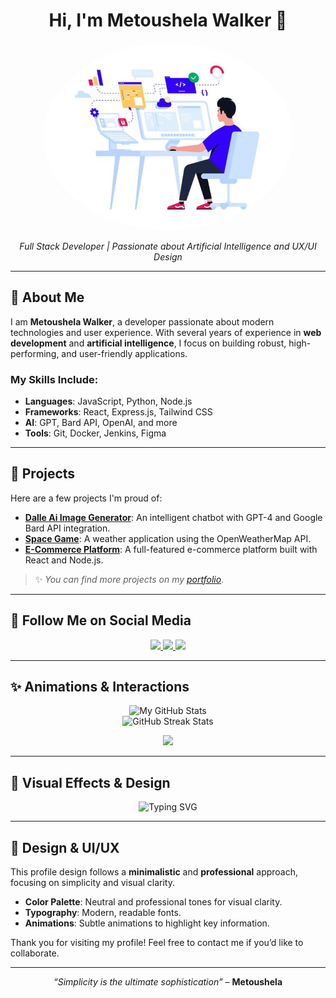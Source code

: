 <h1 align="center">Hi, I'm Metoushela Walker 👋</h1>

<p align="center">
  <img src="metou.jpeg" alt="Metoushela Walker" style="border-radius: 50%; width: 400px;">
</p>

<p align="center">
  <em>Full Stack Developer | Passionate about Artificial Intelligence and UX/UI Design</em>
</p>

---

## 🌟 About Me

I am **Metoushela Walker**, a developer passionate about modern technologies and user experience. With several years of experience in **web development** and **artificial intelligence**, I focus on building robust, high-performing, and user-friendly applications.

### My Skills Include:
- **Languages**: JavaScript, Python, Node.js
- **Frameworks**: React, Express.js, Tailwind CSS
- **AI**: GPT, Bard API, OpenAI, and more
- **Tools**: Git, Docker, Jenkins, Figma

---

## 🚀 Projects

Here are a few projects I'm proud of:

- **[Dalle Ai Image Generator](https://github.com/MeganAe/dall-e.git)**: An intelligent chatbot with GPT-4 and Google Bard API integration.
- **[Space Game](https://github.com/MeganAe/SPACE-GAME.git)**: A weather application using the OpenWeatherMap API.
- **[E-Commerce Platform](https://github.com/MeganAe/ecommerce-crystalize-remix.git)**: A full-featured e-commerce platform built with React and Node.js.

> ✨ *You can find more projects on my [portfolio](https://metoushela-porfolio.vercel.app)*.

---

## 📲 Follow Me on Social Media

<div align="center">
  <a href="https://linkedin.com/in/metoushela" target="_blank">
    <img src="https://img.shields.io/badge/LinkedIn-0077B5?style=for-the-badge&logo=linkedin&logoColor=white"/>
  </a>
  <a href="https://twitter.com/metoushela" target="_blank">
    <img src="https://img.shields.io/badge/Twitter-1DA1F2?style=for-the-badge&logo=twitter&logoColor=white"/>
  </a>
  <a href="https://github.com/MeganAe" target="_blank">
    <img src="https://img.shields.io/badge/GitHub-181717?style=for-the-badge&logo=github&logoColor=white"/>
  </a>
</div>

---

## ✨ Animations & Interactions

<div align="center">
  <img src="https://github-readme-stats.vercel.app/api?username=metoushela&show_icons=true&theme=radical" alt="My GitHub Stats"/>
  <br>
  <img src="https://github-readme-streak-stats.herokuapp.com/?user=metoushela&theme=radical" alt="GitHub Streak Stats"/>
</div>

<p align="center">
  <img src="https://media.giphy.com/media/hvRJCLFzcasrR4ia7z/giphy.gif" width="100"/>
</p>

---

## 🎨 Visual Effects & Design

<style>
  img {
    transition: transform 0.3s ease-in-out;
  }
  img:hover {
    transform: scale(1.2);
  }
</style>

<p align="center">
  <img src="https://readme-typing-svg.herokuapp.com?font=Roboto&color=%2336BCF7&size=22&center=true&lines=Welcome+to+My+GitHub+Profile;Full+Stack+Developer;Passionate+about+AI+and+UX/UI+Design" alt="Typing SVG">
</p>

---

## 🎨 Design & UI/UX

This profile design follows a **minimalistic** and **professional** approach, focusing on simplicity and visual clarity.

- **Color Palette**: Neutral and professional tones for visual clarity.
- **Typography**: Modern, readable fonts.
- **Animations**: Subtle animations to highlight key information.

Thank you for visiting my profile! Feel free to contact me if you’d like to collaborate.

---

<p align="center">
  <em>“Simplicity is the ultimate sophistication”</em> – <strong>Metoushela</strong>
</p>
